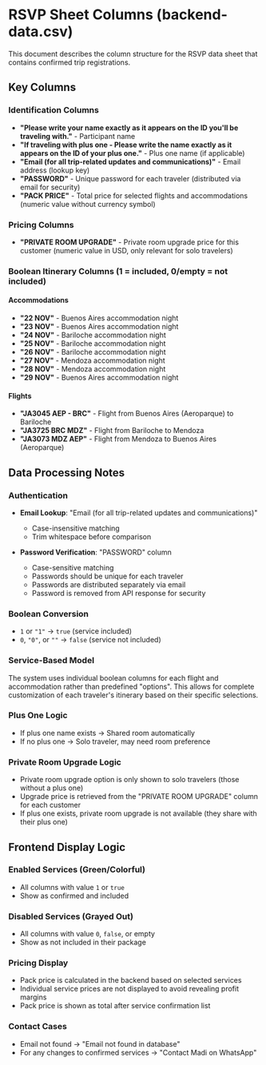 # RSVP Sheet Columns (backend-data.csv)

This document describes the column structure for the RSVP data sheet that contains confirmed trip registrations.

## Key Columns

### Identification Columns

- **"Please write your name exactly as it appears on the ID you'll be traveling with."** - Participant name
- **"If traveling with plus one - Please write the name exactly as it appears on the ID of your plus one."** - Plus one name (if applicable)
- **"Email (for all trip-related updates and communications)"** - Email address (lookup key)
- **"PASSWORD"** - Unique password for each traveler (distributed via email for security)
- **"PACK PRICE"** - Total price for selected flights and accommodations (numeric value without currency symbol)

### Pricing Columns

- **"PRIVATE ROOM UPGRADE"** - Private room upgrade price for this customer (numeric value in USD, only relevant for solo travelers)

### Boolean Itinerary Columns (1 = included, 0/empty = not included)

#### Accommodations

- **"22 NOV"** - Buenos Aires accommodation night
- **"23 NOV"** - Buenos Aires accommodation night
- **"24 NOV"** - Bariloche accommodation night
- **"25 NOV"** - Bariloche accommodation night
- **"26 NOV"** - Bariloche accommodation night
- **"27 NOV"** - Mendoza accommodation night
- **"28 NOV"** - Mendoza accommodation night
- **"29 NOV"** - Buenos Aires accommodation night

#### Flights

- **"JA3045 AEP - BRC"** - Flight from Buenos Aires (Aeroparque) to Bariloche
- **"JA3725 BRC MDZ"** - Flight from Bariloche to Mendoza
- **"JA3073 MDZ AEP"** - Flight from Mendoza to Buenos Aires (Aeroparque)

## Data Processing Notes

### Authentication

- **Email Lookup**: "Email (for all trip-related updates and communications)"

  - Case-insensitive matching
  - Trim whitespace before comparison

- **Password Verification**: "PASSWORD" column

  - Case-sensitive matching
  - Passwords should be unique for each traveler
  - Passwords are distributed separately via email
  - Password is removed from API response for security

### Boolean Conversion

- `1` or `"1"` → `true` (service included)
- `0`, `"0"`, or `""` → `false` (service not included)

### Service-Based Model

The system uses individual boolean columns for each flight and accommodation rather than predefined "options". This allows for complete customization of each traveler's itinerary based on their specific selections.

### Plus One Logic

- If plus one name exists → Shared room automatically
- If no plus one → Solo traveler, may need room preference

### Private Room Upgrade Logic

- Private room upgrade option is only shown to solo travelers (those without a plus one)
- Upgrade price is retrieved from the "PRIVATE ROOM UPGRADE" column for each customer
- If plus one exists, private room upgrade is not available (they share with their plus one)

## Frontend Display Logic

### Enabled Services (Green/Colorful)

- All columns with value `1` or `true`
- Show as confirmed and included

### Disabled Services (Grayed Out)

- All columns with value `0`, `false`, or empty
- Show as not included in their package

### Pricing Display

- Pack price is calculated in the backend based on selected services
- Individual service prices are not displayed to avoid revealing profit margins
- Pack price is shown as total after service confirmation list

### Contact Cases

- Email not found → "Email not found in database"
- For any changes to confirmed services → "Contact Madi on WhatsApp"
